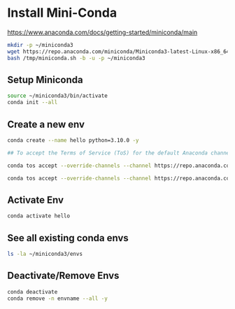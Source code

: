 # Install Mini-Conda

https://www.anaconda.com/docs/getting-started/miniconda/main

```sh
mkdir -p ~/miniconda3
wget https://repo.anaconda.com/miniconda/Miniconda3-latest-Linux-x86_64.sh -O /tmp/miniconda.sh
bash /tmp/miniconda.sh -b -u -p ~/miniconda3
```

## Setup Miniconda

```sh
source ~/miniconda3/bin/activate
conda init --all
```

## Create a new env 

```sh
conda create --name hello python=3.10.0 -y

## To accept the Terms of Service (ToS) for the default Anaconda channels

conda tos accept --override-channels --channel https://repo.anaconda.com/pkgs/main

conda tos accept --override-channels --channel https://repo.anaconda.com/pkgs/r
```

## Activate Env

```sh
conda activate hello
```

## See all existing conda envs

```sh
ls -la ~/miniconda3/envs
```

## Deactivate/Remove Envs

```sh
conda deactivate
conda remove -n envname --all -y
```